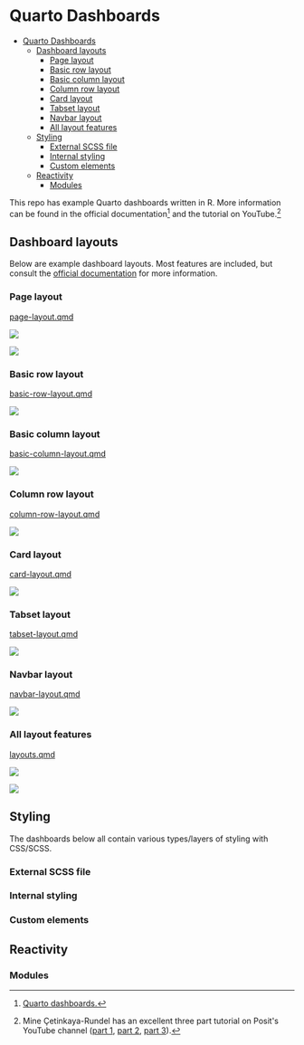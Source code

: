 # Quarto Dashboards

* [Quarto Dashboards](#quarto-dashboards)
   * [Dashboard layouts](#dashboard-layouts)
      * [Page layout](#page-layout)
      * [Basic row layout](#basic-row-layout)
      * [Basic column layout](#basic-column-layout)
      * [Column row layout](#column-row-layout)
      * [Card layout](#card-layout)
      * [Tabset layout](#tabset-layout)
      * [Navbar layout](#navbar-layout)
      * [All layout features](#all-layout-features)
   * [Styling](#styling)
      * [External SCSS file](#external-scss-file)
      * [Internal styling](#internal-styling)
      * [Custom elements](#custom-elements)
   * [Reactivity](#reactivity)
      * [Modules](#modules)


This repo has example Quarto dashboards written in R. More information can be found in the official documentation[^readme-1] and the tutorial on YouTube.[^readme-2]

[^readme-1]: [Quarto dashboards.](https://quarto.org/docs/dashboards/)

[^readme-2]: Mine Çetinkaya-Rundel has an excellent three part tutorial on Posit's YouTube channel ([part 1](https://youtu.be/HW7QbqI4fH0?si=WuBui8y9uRjOVQzD), [part 2](https://www.youtube.com/watch?v=KdsQgwaY950), [part 3](https://www.youtube.com/watch?v=NigWSB-jG4Y&t=112s)).

## Dashboard layouts

Below are example dashboard layouts. Most features are included, but consult the [official documentation](https://quarto.org/docs/dashboards/) for more information.

### Page layout

[page-layout.qmd](https://github.com/mjfrigaard/quarto-dash-r/blob/main/page-layout.qmd)

![](img/page_layout_p1.png)

![](img/page_layout_p2.png)

### Basic row layout

[basic-row-layout.qmd](https://github.com/mjfrigaard/quarto-dash-r/blob/main/basic-row-layout.qmd)

![](img/basic_row_layout.png)

### Basic column layout

[basic-column-layout.qmd](https://github.com/mjfrigaard/quarto-dash-r/blob/main/basic-column-layout.qmd)

![](img/basic_column_layout.png)

### Column row layout

[column-row-layout.qmd](https://github.com/mjfrigaard/quarto-dash-r/blob/main/column-row-layout.qmd)

![](img/column_row_layout.png)

### Card layout

[card-layout.qmd](https://github.com/mjfrigaard/quarto-dash-r/blob/main/card-layout.qmd)

![](img/card_layout.png)

### Tabset layout

[tabset-layout.qmd](https://github.com/mjfrigaard/quarto-dash-r/blob/main/tabset-layout.qmd)

![](img/tabset_layout.png)

### Navbar layout

[navbar-layout.qmd](https://github.com/mjfrigaard/quarto-dash-r/blob/main/navbar-layout.qmd)

![](img/navbar_layout.png)

### All layout features

[layouts.qmd](https://github.com/mjfrigaard/quarto-dash-r/blob/main/layouts.qmd)

![](img/layouts_p1.png)

![](img/layouts_p2.png)

## Styling 

The dashboards below all contain various types/layers of styling with CSS/SCSS. 

### External SCSS file 

### Internal styling 

### Custom elements 

## Reactivity 

### Modules 

